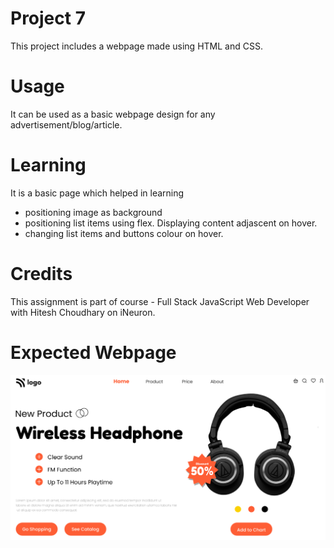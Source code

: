 # Project 7

This project includes a webpage made using HTML and CSS. 

# Usage

It can be used as a basic webpage design for any advertisement/blog/article.

# Learning

It is a basic page which helped in learning
- positioning image as background
- positioning list items using flex. Displaying content adjascent on hover.
- changing list items and buttons colour on hover.

# Credits

This assignment is part of course - Full Stack JavaScript Web Developer with Hitesh Choudhary on iNeuron.

# Expected Webpage

![This is how Webpage looks](./thumbnail.png)
